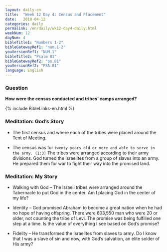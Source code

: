 ```yaml
---
layout: daily-en
title:  "Week 12 Day 4: Census and Placement"
date:   2018-04-12
categories: daily
permalink: /en/daily/wk12-day4-daily.html
weekNum: 12
dayNum: 4
bibleTitle1: "Numbers 1-2"
bibleGatewayRef1: "num.1-2"
youVersionRef1: "NUM.1"
bibleTitle2: "Psalm 81"
bibleGatewayRef2: "ps.81"
youVersionRef2: "PSA.81"
language: English
---
```


### Question
**How were the census conducted and tribes’ camps arranged?**

{% include BibleLinks-en.html %}

### Meditation: God’s Story
+ The first census and where each of the tribes were placed around the Tent of Meeting.

+ The census was for `twenty years old or more and able to serve in the army. (1:3)` The tribes were arranged according to their army divisions. God turned the Israelites from a group of slaves into an army. He prepared them for war to fight their way into the promised land.

### Meditation: My Story
+ Walking with God – The Israeli tribes were arranged around the Tabernacle to put God in the center. Am I placing God in the center of my life?

+ Identity – God promised Abraham to become a great nation when he had no hope of having offspring. There were 603,550 man who were 20 or older, not counting the tribe of Levi. The promise was being fulfilled one step at a time. Is the value of everything I see based on God’s promise?

+ Fidelity – He transformed the Israelites from slaves to army. Do I know that I was a slave of sin and now, with God’s salvation, an elite solder of His army?
